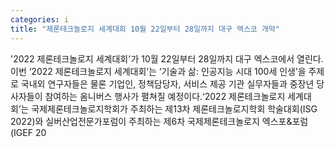 ```yaml
---
categories: i
title: "제론테크놀로지 세계대회 10월 22일부터 28일까지 대구 엑스코 개막"
---
```

&#39;2022 제론테크놀로지 세계대회&#39;가 10월 22일부터 28일까지 대구 엑스코에서 열린다.이번 ‘2022 제론테크놀로지 세계대회’는 ‘기술과 삶: 인공지능 시대 100세 인생’을 주제로 국내외 연구자들은 물론 기업인, 정책담당자, 서비스 제공 기관 실무자들과 중장년 당사자들이 참여하는 옴니버스 행사가 펼쳐질 예정이다.‘2022 제론테크놀로지 세계대회’는 국제제론테크놀로지학회가 주최하는 제13차 제론테크놀로지학회 학술대회(ISG 2022)와 실버산업전문가포럼이 주최하는 제6차 국제제론테크놀로지 엑스포&포럼(IGEF 20